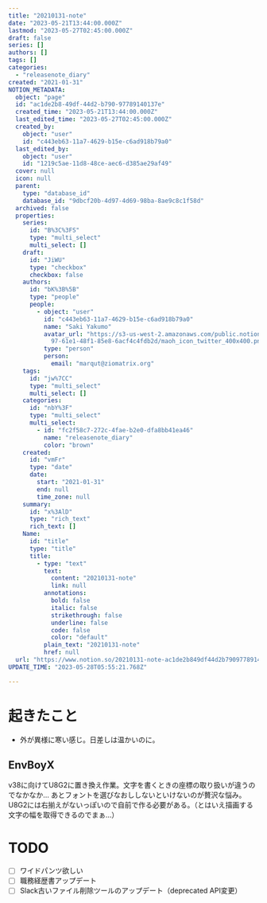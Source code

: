 ```yaml
---
title: "20210131-note"
date: "2023-05-21T13:44:00.000Z"
lastmod: "2023-05-27T02:45:00.000Z"
draft: false
series: []
authors: []
tags: []
categories:
  - "releasenote_diary"
created: "2021-01-31"
NOTION_METADATA:
  object: "page"
  id: "ac1de2b8-49df-44d2-b790-97789140137e"
  created_time: "2023-05-21T13:44:00.000Z"
  last_edited_time: "2023-05-27T02:45:00.000Z"
  created_by:
    object: "user"
    id: "c443eb63-11a7-4629-b15e-c6ad918b79a0"
  last_edited_by:
    object: "user"
    id: "1219c5ae-11d8-48ce-aec6-d385ae29af49"
  cover: null
  icon: null
  parent:
    type: "database_id"
    database_id: "9dbcf20b-4d97-4d69-98ba-8ae9c8c1f58d"
  archived: false
  properties:
    series:
      id: "B%3C%3FS"
      type: "multi_select"
      multi_select: []
    draft:
      id: "JiWU"
      type: "checkbox"
      checkbox: false
    authors:
      id: "bK%3B%5B"
      type: "people"
      people:
        - object: "user"
          id: "c443eb63-11a7-4629-b15e-c6ad918b79a0"
          name: "Saki Yakumo"
          avatar_url: "https://s3-us-west-2.amazonaws.com/public.notion-static.com/3ad1c4\
            97-61e1-48f1-85e8-6acf4c4fdb2d/maoh_icon_twitter_400x400.png"
          type: "person"
          person:
            email: "marqut@ziomatrix.org"
    tags:
      id: "jw%7CC"
      type: "multi_select"
      multi_select: []
    categories:
      id: "nbY%3F"
      type: "multi_select"
      multi_select:
        - id: "fc2f58c7-272c-4fae-b2e0-dfa8bb41ea46"
          name: "releasenote_diary"
          color: "brown"
    created:
      id: "vmFr"
      type: "date"
      date:
        start: "2021-01-31"
        end: null
        time_zone: null
    summary:
      id: "x%3AlD"
      type: "rich_text"
      rich_text: []
    Name:
      id: "title"
      type: "title"
      title:
        - type: "text"
          text:
            content: "20210131-note"
            link: null
          annotations:
            bold: false
            italic: false
            strikethrough: false
            underline: false
            code: false
            color: "default"
          plain_text: "20210131-note"
          href: null
  url: "https://www.notion.so/20210131-note-ac1de2b849df44d2b79097789140137e"
UPDATE_TIME: "2023-05-28T05:55:21.768Z"

---
```

<link rel="stylesheet" href="https://cdn.jsdelivr.net/npm/katex@0.16.2/dist/katex.min.css" integrity="sha384-bYdxxUwYipFNohQlHt0bjN/LCpueqWz13HufFEV1SUatKs1cm4L6fFgCi1jT643X" crossorigin="anonymous">


# 起きたこと

- 外が異様に寒い感じ。日差しは温かいのに。

## EnvBoyX


v38に向けてU8G2に置き換え作業。文字を書くときの座標の取り扱いが違うのでなかなか… あとフォントを選びなおししないといけないのが贅沢な悩み。 U8G2には右揃えがないっぽいので自前で作る必要がある。（とはいえ描画する文字の幅を取得できるのでまぁ…）


# TODO

- [ ] ワイドパンツ欲しい
- [ ] 職務経歴書アップデート
- [ ] Slack古いファイル削除ツールのアップデート（deprecated API変更）
